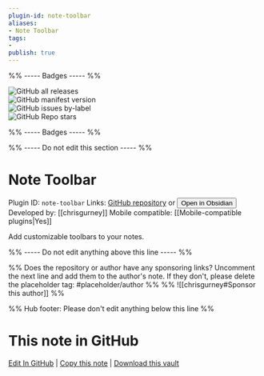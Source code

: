 ```yaml
---
plugin-id: note-toolbar
aliases:
- Note Toolbar
tags: 
- 
publish: true
---
```


%% ----- Badges ----- %%

![GitHub all releases](https://img.shields.io/github/downloads/chrisgurney/obsidian-note-toolbar/total?color=573E7A&logo=github&style=for-the-badge)   
![GitHub manifest version](https://img.shields.io/github/manifest-json/v/chrisgurney/obsidian-note-toolbar?color=573E7A&logo=github&style=for-the-badge)   
![GitHub issues by-label](https://img.shields.io/github/issues/chrisgurney/obsidian-note-toolbar/help%20wanted?color=573E7A&logo=github&style=for-the-badge)   
![GitHub Repo stars](https://img.shields.io/github/stars/chrisgurney/obsidian-note-toolbar?color=573E7A&logo=github&style=for-the-badge)

%% ----- Badges ----- %%

%% ----- Do not edit this section ----- %%

# Note Toolbar

Plugin ID: `note-toolbar`
Links: [GitHub repository](https://github.com/chrisgurney/obsidian-note-toolbar) or [<button id=HH>Open in Obsidian</button>](obsidian://show-plugin?id=note-toolbar)
Developed by: [[chrisgurney]]
Mobile compatible: [[Mobile-compatible plugins|Yes]]

Add customizable toolbars to your notes.

%% ----- Do not edit anything above this line ----- %% 

%% Does the repository or author have any sponsoring links? Uncomment the next line and add them to the author's note. If they don't, please delete the placeholder tag: #placeholder/author %%
%% ![[chrisgurney#Sponsor this author]] %%

%% Hub footer: Please don't edit anything below this line %%

# This note in GitHub

<span class="git-footer">[Edit In GitHub](https://github.dev/obsidian-community/obsidian-hub/blob/main/02%20-%20Community%20Expansions/02.05%20All%20Community%20Expansions/Plugins/note-toolbar.md "git-hub-edit-note") | [Copy this note](https://raw.githubusercontent.com/obsidian-community/obsidian-hub/main/02%20-%20Community%20Expansions/02.05%20All%20Community%20Expansions/Plugins/note-toolbar.md "git-hub-copy-note") | [Download this vault](https://github.com/obsidian-community/obsidian-hub/archive/refs/heads/main.zip "git-hub-download-vault") </span>
